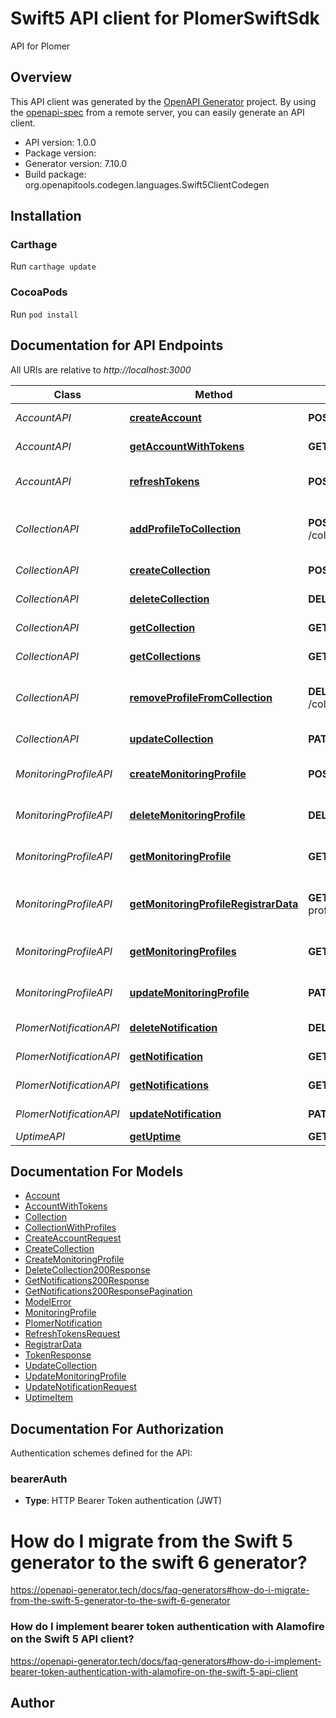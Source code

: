 # Swift5 API client for PlomerSwiftSdk

API for Plomer

## Overview
This API client was generated by the [OpenAPI Generator](https://openapi-generator.tech) project.  By using the [openapi-spec](https://github.com/OAI/OpenAPI-Specification) from a remote server, you can easily generate an API client.

- API version: 1.0.0
- Package version: 
- Generator version: 7.10.0
- Build package: org.openapitools.codegen.languages.Swift5ClientCodegen

## Installation

### Carthage

Run `carthage update`

### CocoaPods

Run `pod install`

## Documentation for API Endpoints

All URIs are relative to *http://localhost:3000*

Class | Method | HTTP request | Description
------------ | ------------- | ------------- | -------------
*AccountAPI* | [**createAccount**](docs/AccountAPI.md#createaccount) | **POST** /account | Create account
*AccountAPI* | [**getAccountWithTokens**](docs/AccountAPI.md#getaccountwithtokens) | **GET** /account/{appleId} | Get account with tokens
*AccountAPI* | [**refreshTokens**](docs/AccountAPI.md#refreshtokens) | **POST** /account/refresh-token | Refresh authentication tokens
*CollectionAPI* | [**addProfileToCollection**](docs/CollectionAPI.md#addprofiletocollection) | **POST** /collection/{id}/profiles/{profileId} | Add monitoring profile to collection
*CollectionAPI* | [**createCollection**](docs/CollectionAPI.md#createcollection) | **POST** /collection | Create collection
*CollectionAPI* | [**deleteCollection**](docs/CollectionAPI.md#deletecollection) | **DELETE** /collection/{id} | Delete collection
*CollectionAPI* | [**getCollection**](docs/CollectionAPI.md#getcollection) | **GET** /collection/{id} | Get collection with profiles
*CollectionAPI* | [**getCollections**](docs/CollectionAPI.md#getcollections) | **GET** /collection | Get collections
*CollectionAPI* | [**removeProfileFromCollection**](docs/CollectionAPI.md#removeprofilefromcollection) | **DELETE** /collection/{id}/profiles/{profileId} | Remove monitoring profile from collection
*CollectionAPI* | [**updateCollection**](docs/CollectionAPI.md#updatecollection) | **PATCH** /collection/{id} | Update collection
*MonitoringProfileAPI* | [**createMonitoringProfile**](docs/MonitoringProfileAPI.md#createmonitoringprofile) | **POST** /monitoring-profile | Create monitoring profile
*MonitoringProfileAPI* | [**deleteMonitoringProfile**](docs/MonitoringProfileAPI.md#deletemonitoringprofile) | **DELETE** /monitoring-profile/{id} | Delete monitoring profile
*MonitoringProfileAPI* | [**getMonitoringProfile**](docs/MonitoringProfileAPI.md#getmonitoringprofile) | **GET** /monitoring-profile/{id} | Get monitoring profile
*MonitoringProfileAPI* | [**getMonitoringProfileRegistrarData**](docs/MonitoringProfileAPI.md#getmonitoringprofileregistrardata) | **GET** /monitoring-profile/{id}/registrar-data | Get monitoring profile registrar data
*MonitoringProfileAPI* | [**getMonitoringProfiles**](docs/MonitoringProfileAPI.md#getmonitoringprofiles) | **GET** /monitoring-profile | Get monitoring profiles
*MonitoringProfileAPI* | [**updateMonitoringProfile**](docs/MonitoringProfileAPI.md#updatemonitoringprofile) | **PATCH** /monitoring-profile/{id} | Update monitoring profile
*PlomerNotificationAPI* | [**deleteNotification**](docs/PlomerNotificationAPI.md#deletenotification) | **DELETE** /notification/{id} | Delete notification
*PlomerNotificationAPI* | [**getNotification**](docs/PlomerNotificationAPI.md#getnotification) | **GET** /notification/{id} | Get notification
*PlomerNotificationAPI* | [**getNotifications**](docs/PlomerNotificationAPI.md#getnotifications) | **GET** /notification | Get notifications
*PlomerNotificationAPI* | [**updateNotification**](docs/PlomerNotificationAPI.md#updatenotification) | **PATCH** /notification/{id} | Update notification
*UptimeAPI* | [**getUptime**](docs/UptimeAPI.md#getuptime) | **GET** /uptime | Get uptime


## Documentation For Models

 - [Account](docs/Account.md)
 - [AccountWithTokens](docs/AccountWithTokens.md)
 - [Collection](docs/Collection.md)
 - [CollectionWithProfiles](docs/CollectionWithProfiles.md)
 - [CreateAccountRequest](docs/CreateAccountRequest.md)
 - [CreateCollection](docs/CreateCollection.md)
 - [CreateMonitoringProfile](docs/CreateMonitoringProfile.md)
 - [DeleteCollection200Response](docs/DeleteCollection200Response.md)
 - [GetNotifications200Response](docs/GetNotifications200Response.md)
 - [GetNotifications200ResponsePagination](docs/GetNotifications200ResponsePagination.md)
 - [ModelError](docs/ModelError.md)
 - [MonitoringProfile](docs/MonitoringProfile.md)
 - [PlomerNotification](docs/PlomerNotification.md)
 - [RefreshTokensRequest](docs/RefreshTokensRequest.md)
 - [RegistrarData](docs/RegistrarData.md)
 - [TokenResponse](docs/TokenResponse.md)
 - [UpdateCollection](docs/UpdateCollection.md)
 - [UpdateMonitoringProfile](docs/UpdateMonitoringProfile.md)
 - [UpdateNotificationRequest](docs/UpdateNotificationRequest.md)
 - [UptimeItem](docs/UptimeItem.md)


<a id="documentation-for-authorization"></a>
## Documentation For Authorization


Authentication schemes defined for the API:
<a id="bearerAuth"></a>
### bearerAuth

- **Type**: HTTP Bearer Token authentication (JWT)


# How do I migrate from the Swift 5 generator to the swift 6 generator?

https://openapi-generator.tech/docs/faq-generators#how-do-i-migrate-from-the-swift-5-generator-to-the-swift-6-generator

### How do I implement bearer token authentication with Alamofire on the Swift 5 API client?

https://openapi-generator.tech/docs/faq-generators#how-do-i-implement-bearer-token-authentication-with-alamofire-on-the-swift-5-api-client

## Author



